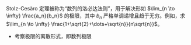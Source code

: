 Stolz-Cesàro 定理被称为“数列的洛必达法则”，用于解决形如 $\lim_{n \to \infty} \frac{a_n}{b_n}$ 的极限，其中 $b_n$ 严格单调递增且趋于无穷。例如，求 $\lim_{n \to \infty} \frac{1+\sqrt{2}+\dots+\sqrt{n}}{n\sqrt{n}}$。
-   考察极限的离散形式，即数列极限 